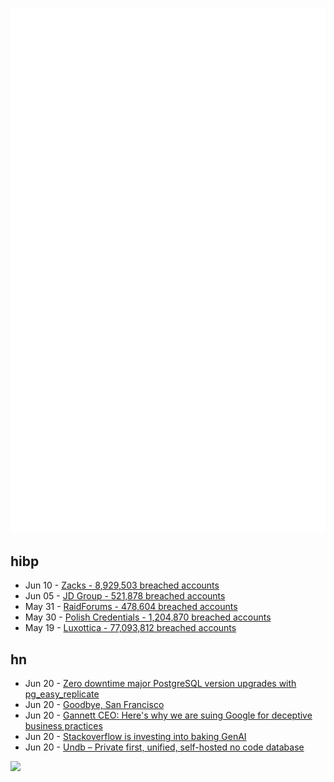 ![Metrics](https://raw.githubusercontent.com/phixion/phixion/master/metrics.svg)

## hibp

<!--
for https://github.com/phixion/phixion/blob/main/.github/workflows/feeds.yml
-->
<!--START_SECTION:haveibeenpwnd-->
- Jun 10 - [Zacks - 8,929,503 breached accounts](https://haveibeenpwned.com/PwnedWebsites#Zacks)
- Jun 05 - [JD Group - 521,878 breached accounts](https://haveibeenpwned.com/PwnedWebsites#JDGroup)
- May 31 - [RaidForums - 478,604 breached accounts](https://haveibeenpwned.com/PwnedWebsites#RaidForums)
- May 30 - [Polish Credentials - 1,204,870 breached accounts](https://haveibeenpwned.com/PwnedWebsites#PolishCredentials)
- May 19 - [Luxottica - 77,093,812 breached accounts](https://haveibeenpwned.com/PwnedWebsites#Luxottica)
<!--END_SECTION:haveibeenpwnd-->

## hn

<!--
for https://github.com/phixion/phixion/blob/main/.github/workflows/feeds.yml
-->
<!--START_SECTION:hn-->
- Jun 20 - [Zero downtime major PostgreSQL version upgrades with pg_easy_replicate](https://github.com/shayonj/pg_easy_replicate)
- Jun 20 - [Goodbye, San Francisco](https://yolken.net/blog/goodbye-san-francisco)
- Jun 20 - [Gannett CEO: Here's why we are suing Google for deceptive business practices](https://www.usatoday.com/story/opinion/2023/06/20/gannett-ceo-why-we-are-suing-google-for-its-business-practices/70336910007/)
- Jun 20 - [Stackoverflow is investing into baking GenAI](https://stackoverflow.co/labs/)
- Jun 20 - [Undb – Private first, unified, self-hosted no code database](https://github.com/undb-xyz/undb)
<!--END_SECTION:hn-->

<!--
for https://yhype.me
-->
![](https://hit.yhype.me/github/profile?user_id=13013670)
